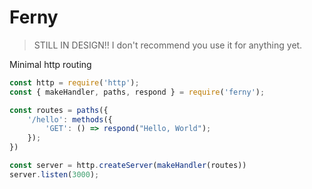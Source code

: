 # Ferny

> STILL IN DESIGN!! I don't recommend you use it for anything yet.

Minimal http routing

```js
const http = require('http');
const { makeHandler, paths, respond } = require('ferny');

const routes = paths({
	'/hello': methods({
		'GET': () => respond("Hello, World");
	});
})

const server = http.createServer(makeHandler(routes))
server.listen(3000);
```
